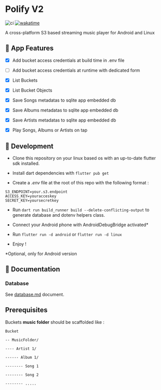 # Polify V2

![ci](https://github.com/billotp/polify/actions/workflows/ci.yml/badge.svg) [![wakatime](https://wakatime.com/badge/user/ed55f0c5-8fd9-4246-9af5-28282782e541/project/5c71355c-1ae8-424b-9c3b-fc8ef0232c29.svg)](https://wakatime.com/projects/polify)

A cross-platform S3 based streaming music player for Android and Linux

## :rocket: App Features

- [x] Add bucket access credentials at build time in .env file

- [ ] Add bucket access credentials at runtime with dedicated form

- [x] List Buckets

- [x] List Bucket Objects

- [x] Save Songs metadatas to sqlite app embedded db

- [x] Save Albums metadatas to sqlite app embedded db

- [x] Save Artists metadatas to sqlite app embedded db

- [x] Play Songs, Albums or Artists on tap

## :hammer: Development

- Clone this repository on your linux based os with an up-to-date flutter sdk installed.

- Install dart dependencies with `flutter pub get`

- Create a _.env_ file at the root of this repo with the following format :

```dotenv
S3_ENDPOINT=your.s3.endpoint
ACCESS_KEY=youracceskey
SECRET_KEY=yoursecretkey
```

- Run `dart run build_runner build --delete-conflicting-output` to generate database and dotenv helpers class.

- Connect your Android phone with AndroidDebugBridge activated\*

- Run `flutter run -d android` or `flutter run -d linux`

- Enjoy !

\*Optional, only for Android version

## :book: Documentation

### Database

See [database.md](./database.md) document.

## Prerequisites

Buckets **music folder** should be scaffolded like :

```
Bucket

-- MusicFolder/

---- Artist 1/

------ Album 1/

-------- Song 1

-------- Song 2

-------- .....



```

